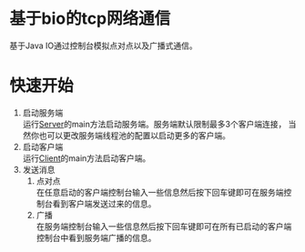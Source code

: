 # 基于bio的tcp网络通信
基于Java IO通过控制台模拟点对点以及广播式通信。
# 快速开始
1. 启动服务端  
运行[Server](https://github.com/Allurx/socket-chat/blob/master/socket-server/src/main/java/red/zyc/socket/server/red.zyc.socket.nio.server.Server.java)的main方法启动服务端。服务端默认限制最多3个客户端连接，
当然你也可以更改服务端线程池的配置以启动更多的客户端。
2. 启动客户端    
运行[Client](https://github.com/Allurx/socket-chat/blob/master/socket-client/src/main/java/red/zyc/socket/client/Client.java)的main方法启动客户端。
3. 发送消息  
    1. 点对点   
在任意启动的客户端控制台输入一些信息然后按下回车键即可在服务端控制台看到客户端发送过来的信息。
    2. 广播   
在服务端控制台输入一些信息然后按下回车键即可在所有已启动的客户端控制台中看到服务端广播的信息。
